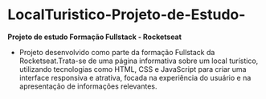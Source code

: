 # LocalTuristico-Projeto-de-Estudo-
**Projeto de estudo Formação Fullstack - Rocketseat**

- Projeto desenvolvido como parte da formação Fullstack da Rocketseat.Trata-se de uma página informativa sobre um local turístico, utilizando tecnologias como HTML, CSS e JavaScript para criar uma interface responsiva e atrativa, focada na experiência do usuário e na apresentação de informações relevantes.
